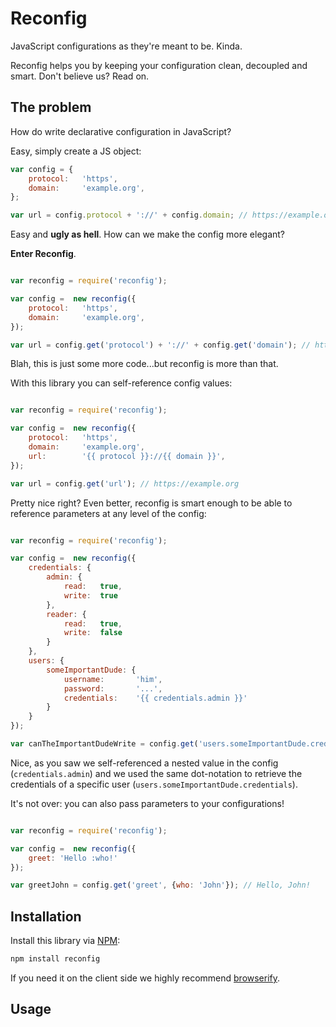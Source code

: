 # Reconfig

JavaScript configurations as they're meant to be. Kinda.

Reconfig helps you by keeping your configuration clean,
decoupled and smart. Don't believe us? Read on.

## The problem

How do write declarative configuration in JavaScript?

Easy, simply create a JS object:

``` javascript
var config = {
    protocol:   'https',
    domain:     'example.org',
};

var url = config.protocol + '://' + config.domain; // https://example.org
```

Easy and **ugly as hell**. How can we make the config more elegant?

**Enter Reconfig**.

``` javascript

var reconfig = require('reconfig');

var config =  new reconfig({
    protocol:   'https',
    domain:     'example.org',
});

var url = config.get('protocol') + '://' + config.get('domain'); // https://example.org
```

Blah, this is just some more code...but reconfig is more than that.

With this library you can self-reference config values:

``` javascript

var reconfig = require('reconfig');

var config =  new reconfig({
    protocol:   'https',
    domain:     'example.org',
    url:        '{{ protocol }}://{{ domain }}',
});

var url = config.get('url'); // https://example.org
```

Pretty nice right? Even better, reconfig is smart enough to be
able to reference parameters at any level of the config:

``` javascript

var reconfig = require('reconfig');

var config =  new reconfig({
    credentials: {
        admin: {
            read:   true,
            write:  true
        },
        reader: {
            read:   true,
            write:  false
        }
    },
    users: {
        someImportantDude: {
            username:       'him',
            password:       '...',
            credentials:    '{{ credentials.admin }}'
        }
    }
});

var canTheImportantDudeWrite = config.get('users.someImportantDude.credentials').write; // true
```

Nice, as you saw we self-referenced a nested value in the config (`credentials.admin`)
and we used the same dot-notation to retrieve the credentials of a specific user
(`users.someImportantDude.credentials`).

It's not over: you can also pass parameters to your configurations!

``` javascript

var reconfig = require('reconfig');

var config =  new reconfig({
    greet: 'Hello :who!'
});

var greetJohn = config.get('greet', {who: 'John'}); // Hello, John!
```

## Installation

Install this library via [NPM](https://www.npmjs.org/package/reconfig):

``` bash
npm install reconfig
```

If you need it on the client side we highly recommend
[browserify](http://browserify.org/).

## Usage